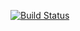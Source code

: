 [![Build Status](http://dmz-dl118-hki:8080/job/Kamux_build_and_robot/badge/icon)](http://dmz-dl118-hki:8080/job/Kamux_build_and_robot)
